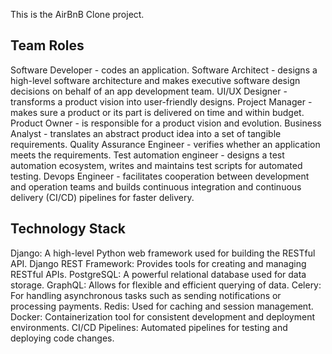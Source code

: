 This is the AirBnB Clone project.

## Team Roles

Software Developer - codes an application.
Software Architect - designs a high-level software architecture and makes executive software design decisions on behalf of an app development team.
UI/UX Designer - transforms a product vision into user-friendly designs.
Project Manager - makes sure a product or its part is delivered on time and within budget.
Product Owner - is responsible for a product vision and evolution.
Business Analyst - translates an abstract product idea into a set of tangible requirements.
Quality Assurance Engineer - verifies whether an application meets the requirements.
Test automation engineer - designs a test automation ecosystem, writes and maintains test scripts for automated testing.
Devops Engineer - facilitates cooperation between development and operation teams and builds continuous integration and continuous delivery (CI/CD) pipelines for faster delivery.

## Technology Stack

Django: A high-level Python web framework used for building the RESTful API.
Django REST Framework: Provides tools for creating and managing RESTful APIs.
PostgreSQL: A powerful relational database used for data storage.
GraphQL: Allows for flexible and efficient querying of data.
Celery: For handling asynchronous tasks such as sending notifications or processing payments.
Redis: Used for caching and session management.
Docker: Containerization tool for consistent development and deployment environments.
CI/CD Pipelines: Automated pipelines for testing and deploying code changes.
